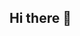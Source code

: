 ## Hi there 👋

<!--
**andreiverdes/andreiverdes** is a ✨ _special_ ✨ repository because its `README.md` (this file) appears on your GitHub profile.

Here are some ideas to get you started:

- 🔭 I’m currently working on ...
- 🌱 I’m currently learning ...
- 👯 I’m looking to collaborate on ...
- 🤔 I’m looking for help with ...
- 💬 Ask me about ...
- 📫 How to reach me: ...
- 😄 Pronouns: ...
- ⚡ Fun fact: ...


**🌍 Location:** Romania  
**🕒 Time Zone Compatibility:** 4 hrs overlap (PST or EST)  
**💼 Experience:** 13 years  

[**🌐 andreiverdes.com**](https://andreiverdes.com)

---

## About Me

With over **12 years of experience** (including **8 years working remotely**) across fields such as **Mobile Payments, IoT, Automotive, Photo/Video Processing, Digital Wellbeing**, and more, I have built and maintained successful apps from the ground up, achieving **over 50 million downloads** and an **average rating of 4.6 stars** for clients across the USA and Europe.

---

## My Work

| ![Skylight Digital Wellbeing](path/to/skylight-image1.png) | ![Skylight Digital Wellbeing](path/to/skylight-image2.png) | ![Instasize Media Editor](path/to/instasize-image1.png) | ![Instasize Media Editor](path/to/instasize-image2.png) |
|:---------------------------------------------------------:|:--------------------------------------------------------:|:------------------------------------------------------:|:------------------------------------------------------:|
| **Skylight** <br> _Digital Wellbeing_                     | **Skylight** <br> _Digital Wellbeing_                    | **Instasize** <br> _Media Editor_                      | **Instasize** <br> _Media Editor_                      |

| ![Made Media Editor](path/to/made-image1.png)  | ![Made Media Editor](path/to/made-image2.png)  | ![Microsoft Surface Duo](path/to/microsoft-image.png)  | ![McLaren Variable Drift Control](path/to/mclaren-image1.png) |
|:----------------------------------------------:|:---------------------------------------------:|:-----------------------------------------------------:|:------------------------------------------------------------:|
| **Made** <br> _Media Editor_                    | **Made** <br> _Media Editor_                   | **Microsoft** <br> _Surface Duo_                      | **McLaren** <br> _Variable Drift Control_                     |

| ![McLaren Variable Drift Control](path/to/mclaren-image2.png) | ![IoTInABox Sensors CMS](path/to/iotinabox-image1.png) | ![IoTInABox Sensors CMS](path/to/iotinabox-image2.png) | ![Cayenne IoT Sensors CMS](path/to/cayenne-image.png) |
|:------------------------------------------------------------:|:-----------------------------------------------------:|:-----------------------------------------------------:|:-----------------------------------------------------:|
| **McLaren** <br> _Variable Drift Control_                     | **IoTInABox** <br> _IoT Sensors CMS_                   | **IoTInABox** <br> _IoT Sensors CMS_                   | **Cayenne** <br> _IoT Sensors CMS_                    |

---

## Skills

- **Mobile Development:** Kotlin, Java, Android Studio, Jetpack Compose  
- **Media Processing:** Vulkan, GPU-based Image/Video Editing  
- **Tools:** Git, CI/CD, Jira, Figma  

---

## Contact

📧 **Email:** [your.email@example.com](mailto:your.email@example.com)  
🔗 **LinkedIn:** [linkedin.com/in/your-profile](https://linkedin.com/in/your-profile)  
💼 **Portfolio:** [andreiverdes.com](https://andreiverdes.com)
-->
